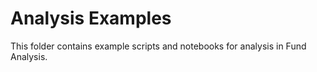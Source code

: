 # Analysis Examples

This folder contains example scripts and notebooks for analysis in Fund Analysis.
